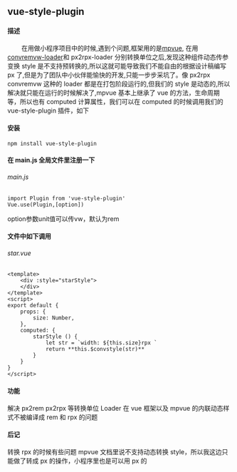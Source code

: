 ## vue-style-plugin

#### 描述
   &nbsp;&nbsp;&nbsp;&nbsp;&nbsp;&nbsp;&nbsp;&nbsp;在用做小程序项目中的时候,遇到个问题,框架用的是[mpvue](https://github.com/Meituan-Dianping/mpvue),
在用[convremvw-loader](https://github.com/huatao1990/convremvw-loader)和 px2rpx-loader 分别转换单位之后,发现这种组件动态传参变换 style 是不支持预转换的,所以这就可能导致我们不能自由的根据设计稿编写 px 了,但是为了团队中小伙伴能愉快的开发,只能一步步采坑了。像 px2rpx convremvw 这种的 loader 都是在打包阶段运行的,但我们的 style 是动态的,所以解决就只能在运行的时候解决了,mpvue 基本上继承了 vue 的方法，生命周期等，所以也有 computed 计算属性，我们可以在 computed 的时候调用我们的 vue-style-plugin 插件，如下

#### 安装

```
npm install vue-style-plugin
```

#### 在 main.js 全局文件里注册一下

###### _main.js_

```
import Plugin from 'vue-style-plugin'
Vue.use(Plugin,[option])
```
option参数unit值可以传vw，默认为rem
#### 文件中如下调用

###### _star.vue_

```
<template>
	<div :style="starStyle">
    </div>
</template>
<script>
export default {
    props: {
        size: Number,
    },
    computed: {
        starStyle () {
            let str = `width: ${this.size}rpx `
            return **this.$convstyle(str)**
        }
    }
}
</script>
```

#### 功能

解决 px2rem px2rpx 等转换单位 Loader 在 vue 框架以及 mpvue 的内联动态样式不被编译成 rem 和 rpx 的问题

#### 后记

转换 rpx 的时候有些问题 mpvue 文档里说不支持动态转换 style，所以我这边只能做了转成 px 的操作，小程序里也是可以用 px 的
